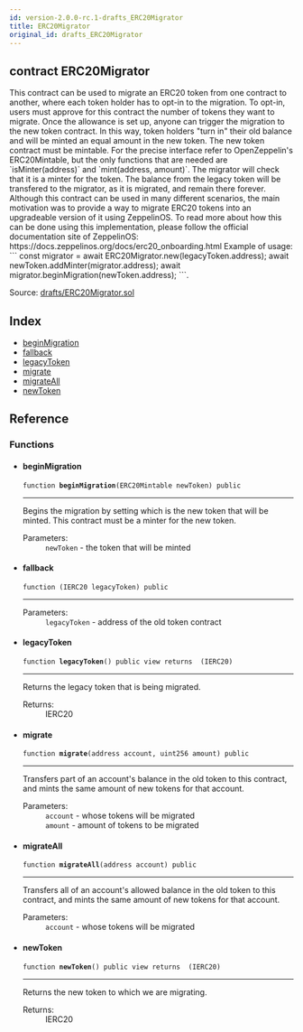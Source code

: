 ```yaml
---
id: version-2.0.0-rc.1-drafts_ERC20Migrator
title: ERC20Migrator
original_id: drafts_ERC20Migrator
---
```


<div class="contract-doc"><div class="contract"><h2 class="contract-header"><span class="contract-kind">contract</span> ERC20Migrator</h2><p class="description">This contract can be used to migrate an ERC20 token from one contract to another, where each token holder has to opt-in to the migration. To opt-in, users must approve for this contract the number of tokens they want to migrate. Once the allowance is set up, anyone can trigger the migration to the new token contract. In this way, token holders &quot;turn in&quot; their old balance and will be minted an equal amount in the new token. The new token contract must be mintable. For the precise interface refer to OpenZeppelin&#x27;s ERC20Mintable, but the only functions that are needed are `isMinter(address)` and `mint(address, amount)`. The migrator will check that it is a minter for the token. The balance from the legacy token will be transfered to the migrator, as it is migrated, and remain there forever. Although this contract can be used in many different scenarios, the main motivation was to provide a way to migrate ERC20 tokens into an upgradeable version of it using ZeppelinOS. To read more about how this can be done using this implementation, please follow the official documentation site of ZeppelinOS: https://docs.zeppelinos.org/docs/erc20_onboarding.html Example of usage: ``` const migrator = await ERC20Migrator.new(legacyToken.address); await newToken.addMinter(migrator.address); await migrator.beginMigration(newToken.address); ```.</p><div class="source">Source: <a href="https://github.com/OpenZeppelin/zeppelin-solidity/blob/v2.0.0-rc.1/contracts/drafts/ERC20Migrator.sol" target="_blank">drafts/ERC20Migrator.sol</a></div></div><div class="index"><h2>Index</h2><ul><li><a href="drafts_ERC20Migrator.html#beginMigration">beginMigration</a></li><li><a href="drafts_ERC20Migrator.html#">fallback</a></li><li><a href="drafts_ERC20Migrator.html#legacyToken">legacyToken</a></li><li><a href="drafts_ERC20Migrator.html#migrate">migrate</a></li><li><a href="drafts_ERC20Migrator.html#migrateAll">migrateAll</a></li><li><a href="drafts_ERC20Migrator.html#newToken">newToken</a></li></ul></div><div class="reference"><h2>Reference</h2><div class="functions"><h3>Functions</h3><ul><li><div class="item function"><span id="beginMigration" class="anchor-marker"></span><h4 class="name">beginMigration</h4><div class="body"><code class="signature">function <strong>beginMigration</strong><span>(ERC20Mintable newToken) </span><span>public </span></code><hr/><div class="description"><p>Begins the migration by setting which is the new token that will be minted. This contract must be a minter for the new token.</p></div><dl><dt><span class="label-parameters">Parameters:</span></dt><dd><div><code>newToken</code> - the token that will be minted</div></dd></dl></div></div></li><li><div class="item function"><span id="fallback" class="anchor-marker"></span><h4 class="name">fallback</h4><div class="body"><code class="signature">function <strong></strong><span>(IERC20 legacyToken) </span><span>public </span></code><hr/><dl><dt><span class="label-parameters">Parameters:</span></dt><dd><div><code>legacyToken</code> - address of the old token contract</div></dd></dl></div></div></li><li><div class="item function"><span id="legacyToken" class="anchor-marker"></span><h4 class="name">legacyToken</h4><div class="body"><code class="signature">function <strong>legacyToken</strong><span>() </span><span>public </span><span>view </span><span>returns  (IERC20) </span></code><hr/><div class="description"><p>Returns the legacy token that is being migrated.</p></div><dl><dt><span class="label-return">Returns:</span></dt><dd>IERC20</dd></dl></div></div></li><li><div class="item function"><span id="migrate" class="anchor-marker"></span><h4 class="name">migrate</h4><div class="body"><code class="signature">function <strong>migrate</strong><span>(address account, uint256 amount) </span><span>public </span></code><hr/><div class="description"><p>Transfers part of an account&#x27;s balance in the old token to this contract, and mints the same amount of new tokens for that account.</p></div><dl><dt><span class="label-parameters">Parameters:</span></dt><dd><div><code>account</code> - whose tokens will be migrated</div><div><code>amount</code> - amount of tokens to be migrated</div></dd></dl></div></div></li><li><div class="item function"><span id="migrateAll" class="anchor-marker"></span><h4 class="name">migrateAll</h4><div class="body"><code class="signature">function <strong>migrateAll</strong><span>(address account) </span><span>public </span></code><hr/><div class="description"><p>Transfers all of an account&#x27;s allowed balance in the old token to this contract, and mints the same amount of new tokens for that account.</p></div><dl><dt><span class="label-parameters">Parameters:</span></dt><dd><div><code>account</code> - whose tokens will be migrated</div></dd></dl></div></div></li><li><div class="item function"><span id="newToken" class="anchor-marker"></span><h4 class="name">newToken</h4><div class="body"><code class="signature">function <strong>newToken</strong><span>() </span><span>public </span><span>view </span><span>returns  (IERC20) </span></code><hr/><div class="description"><p>Returns the new token to which we are migrating.</p></div><dl><dt><span class="label-return">Returns:</span></dt><dd>IERC20</dd></dl></div></div></li></ul></div></div></div>
